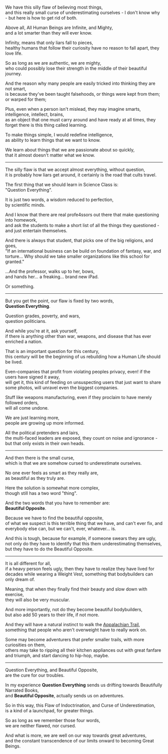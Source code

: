 We have this silly flaw of believing most things,\
and this really small curse of underestimating ourselves - I don't know why - but here is how to get rid of both.

Above all, All Human Beings are Infinite, and Mighty,\
and a lot smarter than they will ever know.

Infinity, means that only liars fall to pieces,\
healthy humans that follow their curiosity have no reason to fall apart, they love life.

So as long as we are authentic, we are mighty,\
who could possibly lose their strength in the middle of their beautiful journey.

And the reason why many people are easily tricked into thinking they are not smart,\
is because they've been taught falsehoods, or things were kept from them; or warped for them;

Plus, even when a person isn't mislead, they may imagine smarts, intelligence, intellect, brains,\
as an object that one must carry around and have ready at all times, they forget there is this thing called learning.

To make things simple, I would redefine intelligence,\
as ability to learn things that we want to know.

We learn about things that we are passionate about so quickly,\
that it almost doesn't matter what we know.

---

The silly flaw is that we accept almost everything, without question,\
it is probably how liars get around, it certainly is the road that cults travel.

The first thing that we should learn in Science Class is:\
"Question Everything".

It is just two words, a wisdom reduced to perfection,\
by scientific minds.

And I know that there are real profe4ssors out there that make questioning into homework,\
and ask the students to make a short list of all the things they questioned - and just entertain themselves.

And there is always that student, that picks one of the big religions, and goes,\
"If an international business can be build on foundation of fantasy, war, and torture... Why should we take smaller organizations like this school for granted."

...And the professor, walks up to her, bows,\
and hands her... a freaking... brand new iPad.

Or something.

---

But you get the point, our flaw is fixed by two words,\
**Question Everything**.

Question grades, poverty, and wars,\
question politicians.

And while you're at it, ask yourself,\
if there is anything other than war, weapons, and disease that has ever enriched a nation.

That is an important question for this century,\
this century will be the beginning of us rebuilding how a Human Life should be lived.

Even-companies that profit from violating peoples privacy, even! if the users have signed it away,\
will get it, this kind of feeding on unsuspecting users that just want to share some photos, will unravel even the biggest companies.

Stuff like weapons manufacturing, even if they proclaim to have merely followed orders,\
will all come undone.

We are just learning more,\
people are growing up more informed.

All the political pretenders and lairs,\
the multi-faced leaders are exposed, they count on noise and ignorance - but that only exists in their own heads.

---

And then there is the small curse,\
which is that we are somehow cursed to underestimate ourselves.

No one ever feels as smart as they really are,\
as beautiful as they truly are.

Here the solution is somewhat more complex,\
though still has a two word "thing".

And the two words that you have to remember are:\
**Beautiful Opposite**.

Because we have to find the beautiful opposite,\
of what we suspect is this terrible thing that we have, and can't ever fix, and everybody else can, but we can't, ever, whatever... is.

And this is tough, because for example, if someone swears they are ugly,\
not only do they have to identify that this them underestimating themselves, but they have to do the Beautiful Opposite.

---

It is all different for all,\
if a heavy person feels ugly, then they have to realize they have lived for decades while wearing a Weight Vest, something that bodybuilders can only dream of.

Meaning, that when they finally find their beauty and slow down with exercise,\
they will also be very muscular.

And more importantly, not do they become beautiful bodybuilders,\
but also add 50 years to their life, if not more.

And they will have a natural instinct to walk the [Appalachian Trail](https://www.youtube.com/watch?v=hPSvdKTEZug),\
something that people who aren't overweight have to really work on.

Some may become adventurers that prefer smaller trails, with more curiosities on them,\
others may take to ripping all their kitchen appliances out with great fanfare and triumph, and start dancing to hip-hop, maybe.

---

Question Everything, and Beautiful Opposite,\
are the cure for our troubles.

In my experience **Question Everything** sends us drifting towards Beautifully Narrated Books,\
and **Beautiful Opposite**, actually sends us on adventures.

So in this way, this Flaw of Indoctrination, and Curse of Underestimation,\
is a kind of a launchpad, for greater things.

So as long as we remember those four words,\
we are neither flawed, nor cursed.

And what is more, we are well on our way towards great adventures,\
and the constant transcendence of our limits onward to becoming Great Beings.
